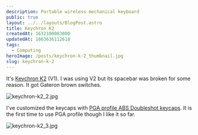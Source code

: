 ```yaml
---
description: Portable wireless mechanical keyboard
public: true
layout: ../../layouts/BlogPost.astro
title: Keychron K2
createdAt: 1632100083000
updatedAt: 1663636112618
tags:
  - Computing
heroImage: /posts/keychron-k-2_thumbnail.jpg
slug: keychron-k-2
---
```



It's [Keychron K2](https://www.keychron.com/products/keychron-k2-wireless-mechanical-keyboard) (V1). I was using V2 but its spacebar was broken for some reason. It got Gateron brown switches.

![keychron-k2_2.jpg](/posts/keychron-k-2_keychron-k2-2-jpg.jpg)

I've customized the keycaps with [PGA profile ABS Doubleshot keycaps](https://kbdfans.com/products/pga-profile-sparta-abs-doubleshot-keycaps-set). It is the first time to use PGA profile though I like it so far.

![keychron-k2_3.jpg](/posts/keychron-k-2_keychron-k2-3-jpg.jpg)